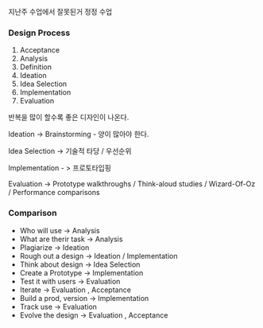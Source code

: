 지난주 수업에서 잘못된거 정정 수업

### Design Process
1. Acceptance
2. Analysis
3. Definition
4. Ideation 
5. Idea Selection
6. Implementation
7. Evaluation

반복을 많이 할수록 좋은 디자인이 나온다.

Ideation -> Brainstorming - 양이 많아야 한다.

Idea Selection -> 기술적 타당 / 우선순위 

Implementation - > 프로토타입핑

Evaluation -> Prototype walkthroughs / Think-aloud studies / Wizard-Of-Oz / Performance comparisons


### Comparison
- Who will use -> Analysis
- What are therir task -> Analysis
- Plagiarize -> Ideation
- Rough out a design -> Ideation / Implementation
- Think about design -> Idea Selection
- Create a Prototype -> Implementation
- Test it with users -> Evaluation
- Iterate -> Evaluation , Acceptance
- Build a prod, version -> Implementation
- Track use -> Evaluation
-  Evolve the design -> Evaluation , Acceptance